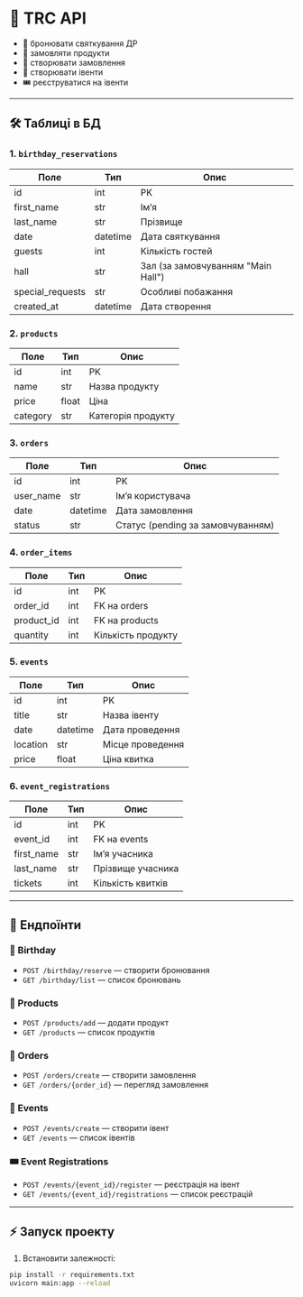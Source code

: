 # 🎉 TRC API 


- 🎂 бронювати святкування ДР
- 🍕 замовляти продукти
- 🛒 створювати замовлення
- 🎤 створювати івенти
- 🎟 реєструватися на івенти

---

## 🛠 Таблиці в БД

### 1. `birthday_reservations`
| Поле | Тип | Опис |
|------|-----|------|
| id | int | PK |
| first_name | str | Ім’я |
| last_name | str | Прізвище |
| date | datetime | Дата святкування |
| guests | int | Кількість гостей |
| hall | str | Зал (за замовчуванням "Main Hall") |
| special_requests | str | Особливі побажання |
| created_at | datetime | Дата створення |

### 2. `products`
| Поле | Тип | Опис |
|------|-----|------|
| id | int | PK |
| name | str | Назва продукту |
| price | float | Ціна |
| category | str | Категорія продукту |

### 3. `orders`
| Поле | Тип | Опис |
|------|-----|------|
| id | int | PK |
| user_name | str | Ім’я користувача |
| date | datetime | Дата замовлення |
| status | str | Статус (pending за замовчуванням) |

### 4. `order_items`
| Поле | Тип | Опис |
|------|-----|------|
| id | int | PK |
| order_id | int | FK на orders |
| product_id | int | FK на products |
| quantity | int | Кількість продукту |

### 5. `events`
| Поле | Тип | Опис |
|------|-----|------|
| id | int | PK |
| title | str | Назва івенту |
| date | datetime | Дата проведення |
| location | str | Місце проведення |
| price | float | Ціна квитка |

### 6. `event_registrations`
| Поле | Тип | Опис |
|------|-----|------|
| id | int | PK |
| event_id | int | FK на events |
| first_name | str | Ім’я учасника |
| last_name | str | Прізвище учасника |
| tickets | int | Кількість квитків |

---

## 🚀 Ендпоїнти

### 🎂 Birthday
- `POST /birthday/reserve` — створити бронювання
- `GET /birthday/list` — список бронювань

### 🍕 Products
- `POST /products/add` — додати продукт
- `GET /products` — список продуктів

### 🛒 Orders
- `POST /orders/create` — створити замовлення
- `GET /orders/{order_id}` — перегляд замовлення

### 🎤 Events
- `POST /events/create` — створити івент
- `GET /events` — список івентів

### 🎟 Event Registrations
- `POST /events/{event_id}/register` — реєстрація на івент
- `GET /events/{event_id}/registrations` — список реєстрацій

---

## ⚡ Запуск проекту

1. Встановити залежності:
```bash
pip install -r requirements.txt
uvicorn main:app --reload